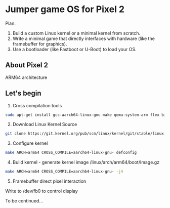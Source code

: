# Jumper game OS for Pixel 2

Plan:

1. Build a custom Linux kernel or a minimal kernel from scratch.
2. Write a minimal game that directly interfaces with hardware (like the framebuffer for graphics).
3. Use a bootloader (like Fastboot or U-Boot) to load your OS.

## About Pixel 2
ARM64 architecture

## Let's begin
1. Cross compilation tools
```bash
sudo apt-get install gcc-aarch64-linux-gnu make qemu-system-arm flex bison
```
2. Download Linux Kernel Source
```bash
git clone https://git.kernel.org/pub/scm/linux/kernel/git/stable/linux.git
```
3. Configure kernel
```bash
make ARCH=arm64 CROSS_COMPILE=aarch64-linux-gnu- defconfig
```
4. Build kernel - generate kernel image /linux/arch/arm64/boot/Image.gz
```bash
make ARCH=arm64 CROSS_COMPILE=aarch64-linux-gnu- -j4
```
5. Framebuffer direct pixel interaction

Write to /dev/fb0 to control display

To be continued...
